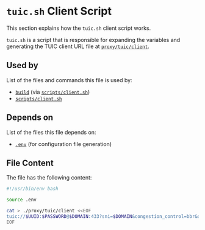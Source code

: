 # `tuic.sh` Client Script

This section explains how the `tuic.sh` client script works.

`tuic.sh` is a script that is responsible for expanding the variables and generating the TUIC client URL file at [`proxy/tuic/client`](../../../proxy/tuic/client).

## Used by

List of the files and commands this file is used by:

- [`build`](../../../build) (via [`scripts/client.sh`](../../client-sh))
- [`scripts/client.sh`](../../client-sh)

## Depends on 

List of the files this file depends on:

- [`.env`](../../../environment) (for configuration file generation)

## File Content

The file has the following content:

```bash
#!/usr/bin/env bash

source .env

cat > ./proxy/tuic/client <<EOF
tuic://$UUID:$PASSWORD@$DOMAIN:433?sni=$DOMAIN&congestion_control=bbr&alpn=h3&upd_relay_mode=native
EOF
```